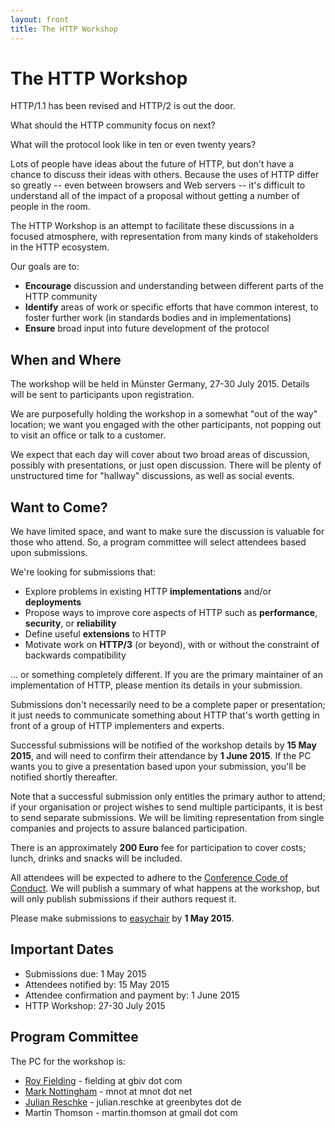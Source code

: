 ```yaml
---
layout: front
title: The HTTP Workshop
---
```


# The HTTP Workshop

<div class="banner">
<p>HTTP/1.1 has been revised and HTTP/2 is out the door.</p>
<p>What should the HTTP community focus on next?</p>
<p>What will the protocol look like in ten or even twenty years?</p>
</div>

Lots of people have ideas about the future of HTTP, but don't have a chance to
discuss their ideas with others. Because the uses of HTTP differ so greatly --
even between browsers and Web servers -- it's difficult to understand all of
the impact of a proposal without getting a number of people in the room.

The HTTP Workshop is an attempt to facilitate these discussions in a focused
atmosphere, with representation from many kinds of stakeholders in the HTTP
ecosystem.

Our goals are to:

* **Encourage** discussion and understanding between different parts of the HTTP community
* **Identify** areas of work or specific efforts that have common interest, to foster further work (in standards bodies and in implementations)
* **Ensure** broad input into future development of the protocol


## When and Where

The workshop will be held in Münster Germany, 27-30 July 2015. Details will be
sent to participants upon registration.

We are purposefully holding the workshop in a somewhat "out of the way"
location; we want you engaged with the other participants, not popping out to
visit an office or talk to a customer.

We expect that each day will cover about two broad areas of discussion,
possibly with presentations, or just open discussion. There will be plenty of
unstructured time for "hallway" discussions, as well as social events.


## Want to Come?

We have limited space, and want to make sure the discussion is valuable for
those who attend. So, a program committee will select attendees based upon
submissions.

We're looking for submissions that:

* Explore problems in existing HTTP **implementations** and/or **deployments**
* Propose ways to improve core aspects of HTTP such as **performance**, **security**, or **reliability** 
* Define useful **extensions** to HTTP
* Motivate work on **HTTP/3** (or beyond), with or without the constraint of backwards compatibility

... or something completely different. If you are the primary maintainer of an
implementation of HTTP, please mention its details in your submission.

Submissions don't necessarily need to be a complete paper or presentation; it
just needs to communicate something about HTTP that's worth getting in front of
a group of HTTP implementers and experts.

Successful submissions will be notified of the workshop details by 
**15 May 2015**, and will need to confirm their attendance by **1 June 2015**.
If the PC wants you to give a presentation based upon your submission, you'll
be notified shortly thereafter.

Note that a successful submission only entitles the primary author to attend;
if your organisation or project wishes to send multiple participants, it is
best to send separate submissions. We will be limiting representation from
single companies and projects to assure balanced participation.

There is an approximately **200 Euro** fee for participation to cover costs;
lunch, drinks and snacks will be included.

All attendees will be expected to adhere to the [Conference Code of
Conduct](http://confcodeofconduct.com). We will publish a summary of what
happens at the workshop, but will only publish submissions if their authors
request it.

Please make submissions to
[easychair](https://easychair.org/conferences/?conf=httpws2015) by **1 May
2015**.


## Important Dates

* Submissions due: 1 May 2015
* Attendees notified by: 15 May 2015
* Attendee confirmation and payment by: 1 June 2015
* HTTP Workshop: 27-30 July 2015


## Program Committee

The PC for the workshop is:

* [Roy Fielding](http://roy.gbiv.com/) - fielding at gbiv dot com
* [Mark Nottingham](https://www.mnot.net/) - mnot at mnot dot net
* [Julian Reschke](http://www.julian-reschke.de) - julian.reschke at greenbytes dot de
* Martin Thomson - martin.thomson at gmail dot com


